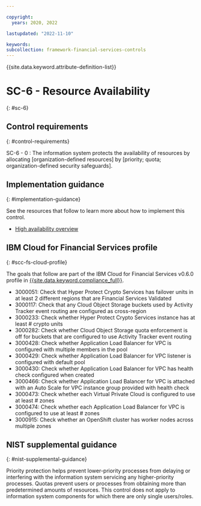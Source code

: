 ```yaml
---

copyright:
  years: 2020, 2022

lastupdated: "2022-11-10"

keywords: 
subcollection: framework-financial-services-controls
---
```


{{site.data.keyword.attribute-definition-list}}

               
# SC-6 - Resource Availability
{: #sc-6}

## Control requirements
{: #control-requirements}

SC-6 - 0
    : The information system protects the availability of resources by allocating [organization-defined resources] by [priority; quota; organization-defined security safeguards].

## Implementation guidance
{: #implementation-guidance}

See the resources that follow to learn more about how to implement this control.

- [High availability overview](/docs/framework-financial-services?topic=framework-financial-services-shared-high-availability)

## IBM Cloud for Financial Services profile
{: #scc-fs-cloud-profile}

The goals that follow are part of the IBM Cloud for Financial Services v0.6.0 profile in [{{site.data.keyword.compliance_full}}](/docs/security-compliance?topic=security-compliance-getting-started).

- 3000051: Check that Hyper Protect Crypto Services has failover units in at least 2 different regions that are Financial Services Validated 
- 3000117: Check that any Cloud Object Storage buckets used by Activity Tracker event routing are configured as cross-region 
- 3000233: Check whether Hyper Protect Crypto Services instance has at least # crypto units 
- 3000282: Check whether Cloud Object Storage quota enforcement is off for buckets that are configured to use Activity Tracker event routing 
- 3000428: Check whether Application Load Balancer for VPC is configured with multiple members in the pool 
- 3000429: Check whether Application Load Balancer for VPC listener is configured with default pool 
- 3000430: Check whether Application Load Balancer for VPC has health check configured when created 
- 3000466: Check whether Application Load Balancer for VPC is attached with an Auto Scale for VPC instance group provided with health check 
- 3000473: Check whether each Virtual Private Cloud is configured to use at least # zones 
- 3000474: Check whether each Application Load Balancer for VPC is configured to use at least # zones 
- 3000915: Check whether an OpenShift cluster has worker nodes across multiple zones

## NIST supplemental guidance
{: #nist-supplemental-guidance}

Priority protection helps prevent lower-priority processes from delaying or interfering with the information system servicing any higher-priority processes. Quotas prevent users or processes from obtaining more than predetermined amounts of resources. This control does not apply to information system components for which there are only single users/roles.





